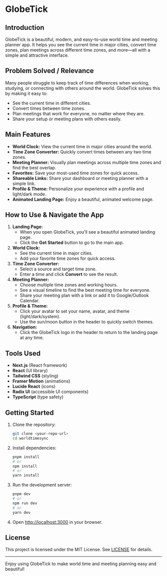 # GlobeTick

## Introduction
GlobeTick is a beautiful, modern, and easy-to-use world time and meeting planner app. It helps you see the current time in major cities, convert time zones, plan meetings across different time zones, and more—all with a simple and attractive interface.

## Problem Solved / Relevance
Many people struggle to keep track of time differences when working, studying, or connecting with others around the world. GlobeTick solves this by making it easy to:
- See the current time in different cities.
- Convert times between time zones.
- Plan meetings that work for everyone, no matter where they are.
- Share your setup or meeting plans with others easily.

## Main Features
- **World Clock:** View the current time in major cities around the world.
- **Time Zone Converter:** Quickly convert times between any two time zones.
- **Meeting Planner:** Visually plan meetings across multiple time zones and find the best overlap.
- **Favorites:** Save your most-used time zones for quick access.
- **Shareable Links:** Share your dashboard or meeting planner with a simple link.
- **Profile & Theme:** Personalize your experience with a profile and light/dark mode.
- **Animated Landing Page:** Enjoy a beautiful, animated welcome page.

## How to Use & Navigate the App
1. **Landing Page:**
   - When you open GlobeTick, you’ll see a beautiful animated landing page.
   - Click the **Get Started** button to go to the main app.
2. **World Clock:**
   - See the current time in major cities.
   - Add your favorite time zones for quick access.
3. **Time Zone Converter:**
   - Select a source and target time zone.
   - Enter a time and click **Convert** to see the result.
4. **Meeting Planner:**
   - Choose multiple time zones and working hours.
   - See a visual timeline to find the best meeting time for everyone.
   - Share your meeting plan with a link or add it to Google/Outlook Calendar.
5. **Profile & Theme:**
   - Click your avatar to set your name, avatar, and theme (light/dark/system).
   - Use the sun/moon button in the header to quickly switch themes.
6. **Navigation:**
   - Click the GlobeTick logo in the header to return to the landing page at any time.

## Tools Used
- **Next.js** (React framework)
- **React** (UI library)
- **Tailwind CSS** (styling)
- **Framer Motion** (animations)
- **Lucide React** (icons)
- **Radix UI** (accessible UI components)
- **TypeScript** (type safety)

## Getting Started
1. Clone the repository:
   ```bash
   git clone <your-repo-url>
   cd worldtimesync
   ```
2. Install dependencies:
   ```bash
   pnpm install
   # or
   npm install
   # or
   yarn install
   ```
3. Run the development server:
   ```bash
   pnpm dev
   # or
   npm run dev
   # or
   yarn dev
   ```
4. Open [http://localhost:3000](http://localhost:3000) in your browser.

## License
This project is licensed under the MIT License. See [LICENSE](./LICENSE) for details.

---

Enjoy using GlobeTick to make world time and meeting planning easy and beautiful! 